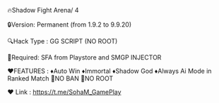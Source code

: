 🔥Shadow Fight Arena/ 4

🔒Version: Permanent (from 1.9.2 to 9.9.20)

🔍Hack Type : GG SCRIPT (NO ROOT)

📎Required: SFA from Playstore and SMGP INJECTOR

❤️FEATURES :
♦️Auto Win
♦️Immortal
♦️Shadow God 
♦️Always Ai Mode in Ranked Match
💎NO BAN
💎NO ROOT

❤️ Link : https://t.me/SohaM_GamePlay
